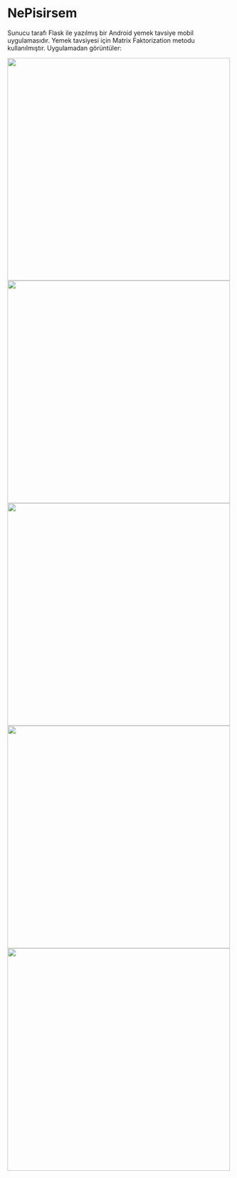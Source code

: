 # NePisirsem
Sunucu tarafı Flask ile yazılmış bir Android yemek tavsiye mobil uygulamasıdır.  Yemek tavsiyesi için Matrix Faktorization metodu kullanılmıştır. Uygulamadan görüntüler:

<img src="https://github.com/mertakkara/NePisirsem/blob/master/Screenshot_1606755691.png" width="500" height="500">

<img src="https://github.com/mertakkara/NePisirsem/blob/master/Screenshot_1606755802.png" width="500" height="500">
<img src="https://github.com/mertakkara/NePisirsem/blob/master/Screenshot_1606920301.png" width="500" height="500">
<img src="https://github.com/mertakkara/NePisirsem/blob/master/Screenshot_1606920813.png" width="500" height="500">
<img src="https://github.com/mertakkara/NePisirsem/blob/master/Screenshot_1609192350.png" width="500" height="500">
